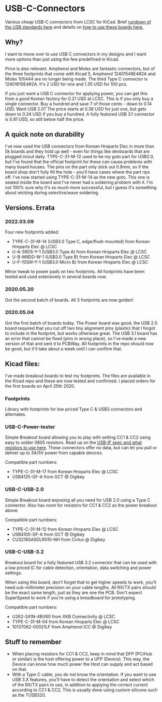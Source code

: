 # USB-C-Connectors
Various cheap USB-C connectors from LCSC for KiCad. Brief [rundown of the USB standards here](https://flashgamer.com/blog/comments/usb-type-c-and-usb-2.0-3.0-3.1-3.2) and details on [how to use these boards here.](https://flashgamer.com/blog/comments/implementing-usb-type-c-and-usb-3-1)

## Why?
I want to move over to use USB C connectors in my designs and I want more options than just using the few predefined in Kicad.

Price is also relevant. Amphenol and Molex are fantastic connectors, but of the three footprints that come with Kicad 5, Amphenol 12401548E4#2A and Molex 105444 are no longer being made. The third Type C connector is 12401610E4#2A. It's 2 USD for one and 1.35 USD for 100 pcs.

If you just want a USB C connector for applying power, you can get this from a good Korean factory for 0.21 USD at LCSC. This is if you only buy a single connector. Buy a hundred and save 7 of those cents - down to 0.14 USD. Want USB 2.0? The price starts at 0.38 USD for just one, but gets down to 0.24 USD if you buy a hundred. A fully featured USB 3.1 connector is 0.81 USD, so still below half the price.

## A quick note on durability
I've now used the USB connectors from Korean Hroparts Elec in more than 5k boards and they hold up well - even for things like devboards that are plugged in/out daily. TYPE-C-31-M-12 used to be my goto part for USB2.0, but I've found that the official footprint for these can cause problems with many board houses. The pins on the part only stick out 0.9mm, so if the board shop don't fully fill the hole - you'll have cases where the part rips off. I've now started using TYPE-C-31-M-14 as the new goto. This one is seated inside the board and I've never had a soldering problem with it. I'm not 100% sure why it's so much more successful, but I guess it's something about wicking during selective/wave soldering.

## Versions. Errata

### 2022.03.09
Four new footprints added:
- TYPE-C-31-M-14 (USB3.0 Type C, edge/flush mounted) from Korean Hroparts Elec @ LCSC
- U-A-39DS-Y-1 (USB3.0 Type A) from Korean Hroparts Elec @ LCSC
- U-B-M9DD-W-1 (USB3.0 Type B) from Korean Hroparts Elec @ LCSC
- U-F-10SW-Y-1 (USB3.0 Micro B) from Korean Hroparts Elec @ LCSC

Minor tweak to power pads on two footprints. All footprints have been tested and used extensively in several boards now.

### 2020.05.20
Got the second batch of boards. All 3 footprints are now golden!

### 2020.05.04
Got the first batch of boards today. The Power board was good, the USB 2.0 board required that you cut off two tiny alignment pins (plastic) that I forgot to include in the footprint, but works otherwise great. The USB 3.1 board has an error that cannot be fixed (pins in wrong place), so I've made a new version of that and sent it to PCBWay. All footprints in the repo should now be good, but it'll take about a week until I can confirm that.

## Kicad files:
I've made breakout boards to test my footprints. The files are available in the Kicad repo and these are now tested and confirmed. I placed orders for the first boards on April 25th 2020.
 
### Footprints
Library with footprints for low priced Type C & USB3 connectors and alternates.

### USB-C-Power-tester
Simple Breakout board allowing you to play with setting CC1 & CC2 using easy to solder 0805 resistors. Read up on the [USB-IF spec and what resistors to use here](http://ww1.microchip.com/downloads/en/appnotes/00001953a.pdf). These connectors offer no data, but can let you pull or deliver up to 3A/5V power from capable devices.

Compatible part numbers:
- TYPE-C-31-M-17 from Korean Hroparts Elec @ LCSC
- USB4125-GF-A from GCT @ Digikey

### USB-C-USB-2.0
Simple Breakout board exposing all you need for USB 2.0 using a Type C connector. Also has room for resistors for CC1 & CC2 as the power breakout above.

Compatible part numbers:
- TYPE-C-31-M-12 from Korean Hroparts Elec @ LCSC
- USB4105-GF-A from GCT @ Digikey
- CU3216SASDLR010-NH from Civlux @ Digikey

### USB-C-USB-3.2
Breakout board for a fully featured USB 3.2 connector that can be used with a low priced IC for cable detection, orientation, data switching and power settings. 

When using this board, don't forget that to get higher speeds to work, you'll need sub-millimeter precision on your cable lengths. All RX/TX pairs should be the exact same length, just as they are one the PCB. Don't expect SuperSpeed to work if you're using a breadboard for prototyping.

Compatible part numbers:
- U262-241N-4BV60 from XKB Connectivity @ LCSC
- TYPE-C-31-M-04 from Korean Hroparts Elec @ LCSC
- 10137062-00021LF from Amphenol ICC @ Digikey

## Stuff to remember
- When placing resistors for CC1 & CC2, keep in mind that DFP (PC/Hub or similar) is the host offering power to a UFP (Device). This way, the Device can know how much power the Host can supply and act based on that.
- With a Type C cable, you do not know the orientation. If you want to use USB 3.X features, you'll have to detect the orientation and select which of the RX/TX pairs to use, in addition to applying the correct current according to CC1 & CC2. This is usually done using custom silicone such as the TUSB320.
